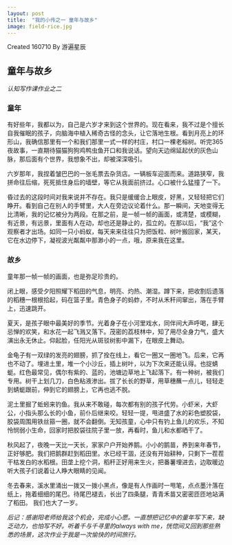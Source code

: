```yaml
---
layout: post
title:  "我的小传之一 童年与故乡"
image: field-rice.jpg
---
```


Created 160710 
By 游遍星辰



## 童年与故乡  

*认知写作课作业之二*


### 童年
有好些年，我都以为，自己是六岁才来到这个世界的。现在看来，我不过是个擅长自我催眠的孩子，向脑海中植入稀奇古怪的念头，让它落地生根。看到月亮上的环形山，我确信那里有一个和我们那里一式一样的村庄，村口一棵老榕树。听完365夜故事，一直期待猫猫狗狗鸡鸭虫鱼开口和我说话。望向天边绵延起伏的灰色山脉，那后面有个世界，我想象不出，却被深深吸引。

六岁那年，我捏着皱巴巴的一张毛票去杂货店。一辆板车迎面而来。道路狭窄，我拼命往后缩，死死抵住身后的墙壁，等它从我面前挤过。心口被什么猛撞了一下。

昏过去的这段时间对我来说并不存在。我只是缓缓合上眼皮，好黑，又轻轻把它们睁开。看到自己在别人的手臂里，大人在旁边议论着什么。那一瞬间，天地变得无比清晰，我的记忆被分为两段。在那之前，是一帧一帧的画面，或清楚，或模糊，有近景，有远景，里面有人在动，却也还是静止的，孤立的。在那以后，“我”这个观察者才出场。如同一只小蚂蚁，每天来来往往只为把饭粒、树叶搬回家，某天，它在水边停下，凝视波光粼粼中那渺小的一点，哦，原来我在这里。

### 故乡

童年那一帧一帧的画面，也是弥足珍贵的。

闭上眼，感受夕阳照耀下稻田的气息，明亮、灼热、潮湿。蹲下来，把收割后遗落的稻穗一根根拾起，码在篮子里。青色身子的蚂蚱，不时从禾秆间窜出，落在手臂上，迅速跳开。

夏天，是孩子眼中最美好的季节。光着身子在小河里戏水，同伴间大声呼喝，肆无忌惮的欢笑，和水花一起飞溅又落下。茂密的荔枝林中，知了用尽全身力气，盛大演出永无休止。仰起脸，任阳光从斑驳树影中漏下，在眼皮上舞动。

金龟子有一双绿的发亮的翅膀，抓了拴在线上，看它一圈又一圈地飞。后来，它再也不动了。埋进土里，堆一个小沙丘，插上树叶，以为下次来还能认得。也捉蜻蜓。红色最常见，偶尔有紫的、蓝的，池塘边草地上飞起落下。有一种树，被我们专用。树干上划几刀，白色粘液渗出。拔了长长的野草，用草穗蘸一点儿，轻轻走到蜻蜓跟前，伸到它的翅膀上，它再也逃不脱。

泥土里掘了蚯蚓来钓鱼。我从来不敢碰，每次都有别的孩子代劳。小虾米，大虾公，小指头那么长的小鱼，前仆后继来咬。轻轻一提，甩进盛了水的彩色塑胶袋，胶袋周围用铁丝箍一圈，就不会翻倒。无知孩童，心中只有钓上鱼儿的欢乐，不知怜悯弱小生命，回家时把胶袋往院子里一放，再看时，鱼儿和水都晒干了。

秋风起了，夜晚一天比一天长，家家户户开始养鹅。小小的鹅苗，养到来年春节，正好够肥。我们把鹅群赶到稻田里。水已经干涸，还没有开始耕种，只剩下一茬茬干枯发白的水稻根。田垄上挖个洞，稻秆正好用来生火，把番薯埋进去，边取暖边听大孩子们说着让人睁大眼睛的见闻。

冬去春来，溪水里涌出一拨又一拨小黑点，像是有人作画时一甩笔，点点墨汁落在纸上，拖着细细的尾巴。待尾巴褪去，长出了四条腿，青青禾苗又密密匝匝地站满了稻田。 我们也大了一岁。 

*后记：感谢阳老师给我这个机会，完成小心愿。一直想把记忆中的童年写下来，缺乏动力，也怕写不好。听着千与千寻里的always with me，恍惚间又回到那些熟悉的场景，这次作业于我是一次愉快的时间旅行。*
